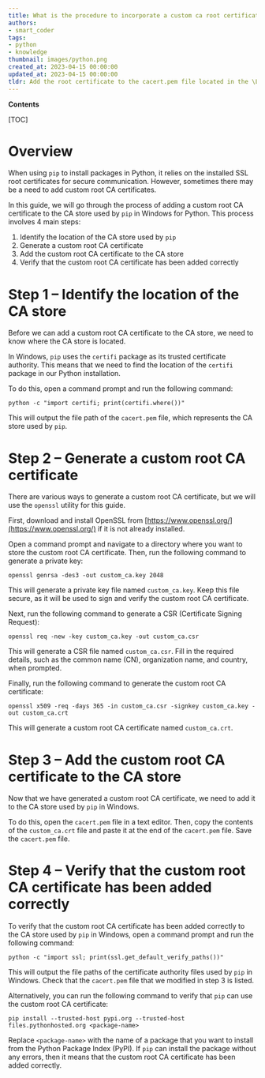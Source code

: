 ```yaml
---
title: What is the procedure to incorporate a custom ca root certificate into the ca store employed by pip in windows?
authors:
- smart_coder
tags:
- python
- knowledge
thumbnail: images/python.png
created_at: 2023-04-15 00:00:00
updated_at: 2023-04-15 00:00:00
tldr: Add the root certificate to the cacert.pem file located in the \Lib\site-packages\certifi folder within your Python installation directory.
---
```


**Contents**

[TOC]

# Overview 

When using `pip` to install packages in Python, it relies on the installed SSL root certificates for secure communication. However, sometimes there may be a need to add custom root CA certificates. 

In this guide, we will go through the process of adding a custom root CA certificate to the CA store used by `pip` in Windows for Python. This process involves 4 main steps: 

1. Identify the location of the CA store used by `pip` 
2. Generate a custom root CA certificate 
3. Add the custom root CA certificate to the CA store 
4. Verify that the custom root CA certificate has been added correctly 

# Step 1 – Identify the location of the CA store 

Before we can add a custom root CA certificate to the CA store, we need to know where the CA store is located. 

In Windows, `pip` uses the `certifi` package as its trusted certificate authority. This means that we need to find the location of the `certifi` package in our Python installation. 

To do this, open a command prompt and run the following command: 

```
python -c "import certifi; print(certifi.where())"
```

This will output the file path of the `cacert.pem` file, which represents the CA store used by `pip`. 

# Step 2 – Generate a custom root CA certificate 

There are various ways to generate a custom root CA certificate, but we will use the `openssl` utility for this guide. 

First, download and install OpenSSL from [https://www.openssl.org/](https://www.openssl.org/) if it is not already installed. 

Open a command prompt and navigate to a directory where you want to store the custom root CA certificate. Then, run the following command to generate a private key: 

```
openssl genrsa -des3 -out custom_ca.key 2048
```

This will generate a private key file named `custom_ca.key`. Keep this file secure, as it will be used to sign and verify the custom root CA certificate. 

Next, run the following command to generate a CSR (Certificate Signing Request): 

```
openssl req -new -key custom_ca.key -out custom_ca.csr
```

This will generate a CSR file named `custom_ca.csr`. Fill in the required details, such as the common name (CN), organization name, and country, when prompted. 

Finally, run the following command to generate the custom root CA certificate: 

```
openssl x509 -req -days 365 -in custom_ca.csr -signkey custom_ca.key -out custom_ca.crt
```

This will generate a custom root CA certificate named `custom_ca.crt`. 

# Step 3 – Add the custom root CA certificate to the CA store 

Now that we have generated a custom root CA certificate, we need to add it to the CA store used by `pip` in Windows. 

To do this, open the `cacert.pem` file in a text editor. Then, copy the contents of the `custom_ca.crt` file and paste it at the end of the `cacert.pem` file. Save the `cacert.pem` file. 

# Step 4 – Verify that the custom root CA certificate has been added correctly 

To verify that the custom root CA certificate has been added correctly to the CA store used by `pip` in Windows, open a command prompt and run the following command: 

```
python -c "import ssl; print(ssl.get_default_verify_paths())"
```

This will output the file paths of the certificate authority files used by `pip` in Windows. Check that the `cacert.pem` file that we modified in step 3 is listed. 

Alternatively, you can run the following command to verify that `pip` can use the custom root CA certificate: 

```
pip install --trusted-host pypi.org --trusted-host files.pythonhosted.org <package-name>
```

Replace `<package-name>` with the name of a package that you want to install from the Python Package Index (PyPI). If `pip` can install the package without any errors, then it means that the custom root CA certificate has been added correctly.
